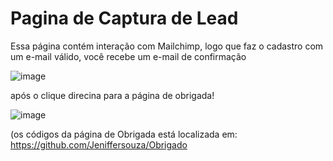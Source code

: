 # Pagina de Captura de Lead



Essa página contém interação com Mailchimp, logo que faz o cadastro com um e-mail válido, você recebe um e-mail de confirmação


 ![image](https://user-images.githubusercontent.com/98287941/158237126-266487f1-dfd3-4eb1-83c7-f183585eb514.png)

após o clique direcina para a página de obrigada!


![image](https://user-images.githubusercontent.com/98287941/158237338-ac9e1cd6-3def-48e4-b8ba-dd3a7501a3c9.png)

(os códigos da página de Obrigada está localizada em: https://github.com/Jeniffersouza/Obrigado
